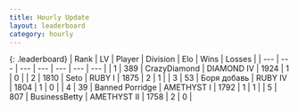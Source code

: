 ```yaml
---
title: Hourly Update
layout: leaderboard
category: hourly
---
```


{: .leaderboard}
| Rank | LV | Player | Division | Elo | Wins | Losses |
| --- | --- | --- | --- | --- | --- | --- |
| <span data-change="1">1</span> | 389 | <span title="ID: 202316">CrazyDiamond</span> | DIAMOND IV | <span data-change="-348">1924</span> | <span data-change="-132">1</span> | <span data-change="-34">0</span> |
| <span data-change="5">2</span> | 1810 | <span title="ID: 326285">Seto</span> | RUBY I | <span data-change="-326">1875</span> | <span data-change="-418">2</span> | <span data-change="-274">1</span> |
| <span data-change="21">3</span> | 53 | <span title="ID: 655999">Боря добавь</span> | RUBY IV | <span data-change="-286">1804</span> | <span data-change="-145">1</span> | <span data-change="-70">0</span> |
| <span data-change="22">4</span> | 39 | <span title="ID: 659170">Banned Porridge</span> | AMETHYST I | <span data-change="-285">1792</span> | <span data-change="-84">1</span> | <span data-change="-50">1</span> |
| <span data-change="141">5</span> | 807 | <span title="ID: 113257">BusinessBetty</span> | AMETHYST II | <span data-change="-242">1758</span> | <span data-change="-51">2</span> | <span data-change="-25">0</span> |